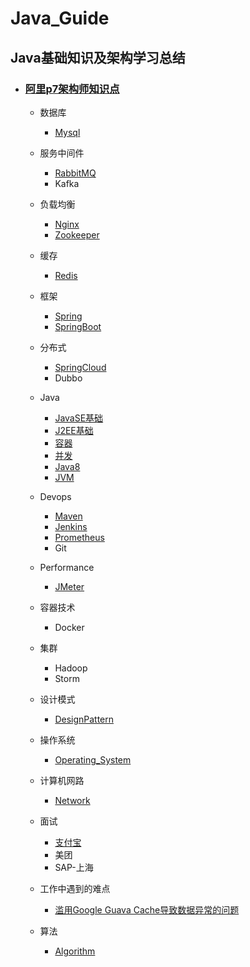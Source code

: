 # Java_Guide

## Java基础知识及架构学习总结

- ### [阿里p7架构师知识点](https://www.processon.com/view/link/5f5454c4e401fd60bde200ac)

  - 数据库

    - [Mysql](./DB/Mysql/Mysql.md)
  - 服务中间件
      - [RabbitMQ](./MQ/RabbitMQ/RabbitMQ.md)
      - Kafka
  - 负载均衡
      - [Nginx](./Nginx/Nginx.md)
      - [Zookeeper](./Zookeeper/Zookeeper.md)
  - 缓存
      - [Redis](./Redis/Redis.md)
  - 框架
      - [Spring](./Spring/Spring.md)
      - [SpringBoot](./SpringBoot/SpringBoot.md)
  - 分布式
      - [SpringCloud](./SpringCloud/SpringCloud.md)
      - Dubbo
  - Java
    - [JavaSE基础](./Java/Basic/JavaSE_Basic.md)
    - [J2EE基础](./Java/Basic/JavaEE_Basic.md)
    - [容器](./Java/Container/Java_Container.md)
    - [并发](./Java/Concurrency/concurrency.md)
    - [Java8](./Java/Java8/Java8.md)
    - [JVM](./Java/JVM/JVM.md)
  - Devops
  
    - [Maven](./Devops/Maven/Maven.md)
    - [Jenkins](./Devops/Jenkins/Jenkins.md)
    - [Prometheus](./Devops/Prometheus/Prometheus.md)
    - Git
  - Performance
      - [JMeter](./Performance/JMeter/JMeter.md)
  - 容器技术
    - Docker
  - 集群
    - Hadoop
    - Storm
  - 设计模式
      - [DesignPattern](./DesignPattern/DesignPattern.md)
  - 操作系统
      - [Operating_System](./Operating_System/Operating_System.md)
  - 计算机网路
      - [Network](./Network/network.md)
  - 面试
      - [支付宝](./Interview/zhifubao/zhifubao.md)
      - 美团
      - SAP-上海
  - 工作中遇到的难点
      - [滥用Google Guava Cache导致数据异常的问题](./Working/Google_Guava.md)
  - 算法
      - [Algorithm](./Algorithm/Algorithm.md)

